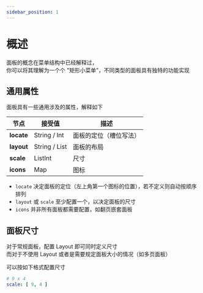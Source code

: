 ```yaml
---
sidebar_position: 1
---
```


# 概述

面板的概念在菜单结构中已经解释过，  
你可以将其理解为一个个 "矩形小菜单"，不同类型的面板具有独特的功能实现

## 通用属性

面板具有一些通用涉及的属性，解释如下

| **节点**     | 接受值           | 描述          |
|------------|---------------|-------------|
| **locate** | String / Int  | 面板的定位（槽位写法） |
| **layout** | String / List | 面板的布局       |
| **scale**  | ListInt       | 尺寸          |
| **icons**  | Map           | 图标          |

- `locate` 决定面板的定位（左上角第一个图标的位置），若不定义则自动按顺序排列
- `layout` 或 `scale` 至少配置一个，以决定面板的尺寸
- `icons` 并非所有面板都需要配置，如翻页嵌套面板

## 面板尺寸

对于常规面板，配置 Layout 即可同时定义尺寸  
而对于不使用 Layout 或者是需要规定面板大小的情况（如多页面板）

可以按如下格式配置尺寸

```yaml
# 9 x 4
scale: [ 9, 4 ]
```